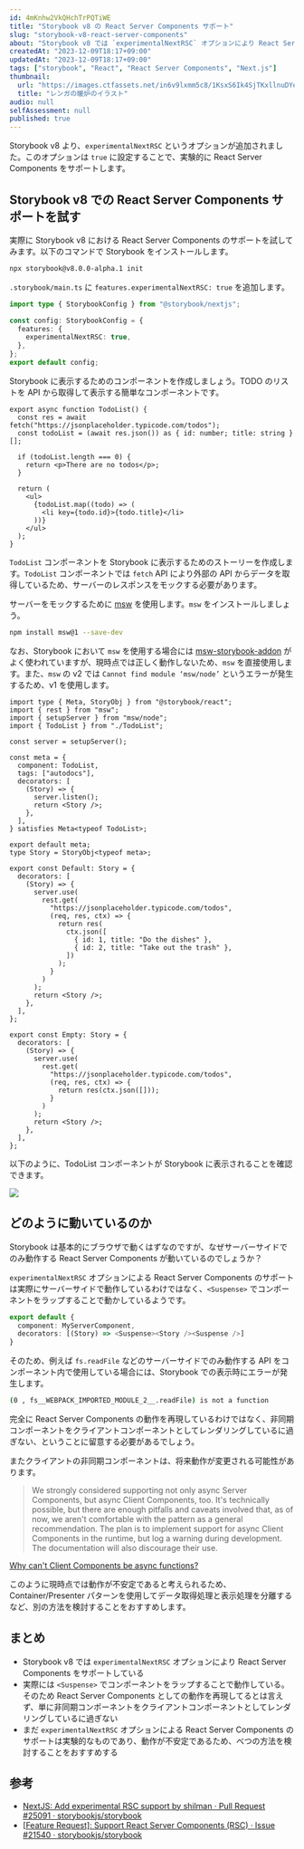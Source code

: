 ```yaml
---
id: 4mKnhw2VkQHchTrPQTiWE
title: "Storybook v8 の React Server Components サポート"
slug: "storybook-v8-react-server-components"
about: "Storybook v8 では `experimentalNextRSC` オプションにより React Server Components をサポートしています。しかし、このオプションは React Server Components としての動作を再現しているわけではありません。サーバーサイドで Storybook が動作してるわけではなく、非同期コンポーネントをクライアントでレンダリングしているに過ぎないことに留意すべきです。"
createdAt: "2023-12-09T18:17+09:00"
updatedAt: "2023-12-09T18:17+09:00"
tags: ["storybook", "React", "React Server Components", "Next.js"]
thumbnail:
  url: "https://images.ctfassets.net/in6v9lxmm5c8/1KsxS6Ik4SjTKxllnuDYes/942fa2154243b3890c8e99e47e927cae/fireplace_renga_danro_illust_4172.png"
  title: "レンガの暖炉のイラスト"
audio: null
selfAssessment: null
published: true
---
```

Storybook v8 より、`experimentalNextRSC` というオプションが追加されました。このオプションは `true` に設定することで、実験的に React Server Components をサポートします。

## Storybook v8 での React Server Components サポートを試す

実際に Storybook v8 における React Server Components のサポートを試してみます。以下のコマンドで Storybook をインストールします。

```bash
npx storybook@v8.0.0-alpha.1 init
```

`.storybook/main.ts` に `features.experimentalNextRSC: true` を追加します。

```ts
import type { StorybookConfig } from "@storybook/nextjs";

const config: StorybookConfig = {
  features: {
    experimentalNextRSC: true,
  },
};
export default config;
```

Storybook に表示するためのコンポーネントを作成しましょう。TODO のリストを API から取得して表示する簡単なコンポーネントです。

```tsx:app/TodoList/TodoList.tsx
export async function TodoList() {
  const res = await fetch("https://jsonplaceholder.typicode.com/todos");
  const todoList = (await res.json()) as { id: number; title: string }[];

  if (todoList.length === 0) {
    return <p>There are no todos</p>;
  }

  return (
    <ul>
      {todoList.map((todo) => (
        <li key={todo.id}>{todo.title}</li>
      ))}
    </ul>
  );
}
```

`TodoList` コンポーネントを Storybook に表示するためのストーリーを作成します。`TodoList` コンポーネントでは `fetch` API により外部の API からデータを取得しているため、サーバーのレスポンスをモックする必要があります。

サーバーをモックするために [msw](https://mswjs.io/) を使用します。`msw` をインストールしましょう。

```bash
npm install msw@1 --save-dev
```

なお、Storybook において `msw` を使用する場合には [msw-storybook-addon](https://storybook.js.org/addons/msw-storybook-addon) がよく使われていますが、現時点では正しく動作しないため、`msw` を直接使用します。また、`msw` の v2 では `Cannot find module ‘msw/node’` というエラーが発生するため、v1 を使用します。

```tsx:app/TodoList/TodoList.stories.tsx
import type { Meta, StoryObj } from "@storybook/react";
import { rest } from "msw";
import { setupServer } from "msw/node";
import { TodoList } from "./TodoList";

const server = setupServer();

const meta = {
  component: TodoList,
  tags: ["autodocs"],
  decorators: [
    (Story) => {
      server.listen();
      return <Story />;
    },
  ],
} satisfies Meta<typeof TodoList>;

export default meta;
type Story = StoryObj<typeof meta>;

export const Default: Story = {
  decorators: [
    (Story) => {
      server.use(
        rest.get(
          "https://jsonplaceholder.typicode.com/todos",
          (req, res, ctx) => {
            return res(
              ctx.json([
                { id: 1, title: "Do the dishes" },
                { id: 2, title: "Take out the trash" },
              ])
            );
          }
        )
      );
      return <Story />;
    },
  ],
};

export const Empty: Story = {
  decorators: [
    (Story) => {
      server.use(
        rest.get(
          "https://jsonplaceholder.typicode.com/todos",
          (req, res, ctx) => {
            return res(ctx.json([]));
          }
        )
      );
      return <Story />;
    },
  ],
};
```

以下のように、TodoList コンポーネントが Storybook に表示されることを確認できます。

![](https://images.ctfassets.net/in6v9lxmm5c8/4kKoLwQRC5BfkhlmbAIFle/ab533a080bd1d1897be590c79ede42f2/__________2023-12-09_19.36.55.png)

## どのように動いているのか

Storybook は基本的にブラウザで動くはずなのですが、なぜサーバーサイドでのみ動作する React Server Components が動いているのでしょうか？

`experimentalNextRSC` オプションによる React Server Components のサポートは実際にサーバーサイドで動作しているわけではなく、`<Suspense>` でコンポーネントをラップすることで動かしているようです。

```ts
export default {
  component: MyServerComponent,
  decorators: [(Story) => <Suspense><Story /><Suspense />]
}
```

そのため、例えば `fs.readFile` などのサーバーサイドでのみ動作する API をコンポーネント内で使用している場合には、Storybook での表示時にエラーが発生します。

```sh
(0 , fs__WEBPACK_IMPORTED_MODULE_2__.readFile) is not a function
```

完全に React Server Components の動作を再現しているわけではなく、非同期コンポーネントをクライアントコンポーネントとしてレンダリングしているに過ぎない、ということに留意する必要があるでしょう。

またクライアントの非同期コンポーネントは、将来動作が変更される可能性があります。

> We strongly considered supporting not only async Server Components, but async Client Components, too. It's technically possible, but there are enough pitfalls and caveats involved that, as of now, we aren't comfortable with the pattern as a general recommendation. The plan is to implement support for async Client Components in the runtime, but log a warning during development. The documentation will also discourage their use.

[Why can't Client Components be async functions?](https://github.com/acdlite/rfcs/blob/first-class-promises/text/0000-first-class-support-for-promises.md#why-cant-client-components-be-async-functions)

このように現時点では動作が不安定であると考えられるため、Container/Presenter パターンを使用してデータ取得処理と表示処理を分離するなど、別の方法を検討することをおすすめします。

## まとめ

- Storybook v8 では `experimentalNextRSC` オプションにより React Server Components をサポートしている
- 実際には `<Suspense>` でコンポーネントをラップすることで動作している。そのため React Server Components としての動作を再現してるとは言えず、単に非同期コンポーネントをクライアントコンポーネントとしてレンダリングしているに過ぎない
- まだ `experimentalNextRSC` オプションによる React Server Components のサポートは実験的なものであり、動作が不安定であるため、べつの方法を検討することをおすすめする

## 参考

- [NextJS: Add experimental RSC support by shilman · Pull Request #25091 · storybookjs/storybook](https://github.com/storybookjs/storybook/pull/25091)
- [\[Feature Request\]: Support React Server Components (RSC) · Issue #21540 · storybookjs/storybook](https://github.com/storybookjs/storybook/issues/21540)
